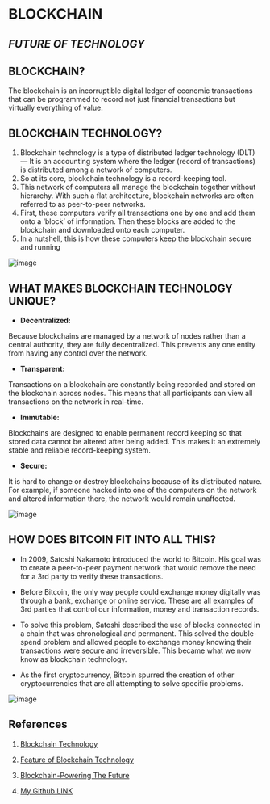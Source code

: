 # BLOCKCHAIN

## *FUTURE OF TECHNOLOGY*


## BLOCKCHAIN?

The blockchain is an incorruptible digital ledger of economic transactions that can be programmed to record not just financial transactions but virtually everything of value.

## BLOCKCHAIN TECHNOLOGY?

1. Blockchain technology is a type of distributed ledger technology (DLT) — It is an accounting system where the ledger (record of transactions) is distributed among a network of computers.
2. So at its core, blockchain technology is a record-keeping tool.
3. This network of computers all manage the blockchain together without hierarchy. With such a flat architecture, blockchain networks are often referred to as peer-to-peer networks.
4. First, these computers verify all transactions one by one and add them onto a ‘block’ of information. Then these blocks are added to the blockchain and downloaded onto each computer. 
5. In a nutshell, this is how these computers keep the blockchain secure and running


![image](https://101blockchains.com/wp-content/uploads/2018/07/How_Does_a_Blockchain_work-1078x516.jpg)


## WHAT MAKES BLOCKCHAIN TECHNOLOGY UNIQUE?

- **Decentralized:**

Because blockchains are managed by a network of nodes rather than a central authority, they are fully decentralized. This prevents any one entity from having any control over the network.

- **Transparent:**

Transactions on a blockchain are constantly being recorded and stored on the blockchain across nodes. This means that all participants can view all transactions on the network in real-time.

 - **Immutable:**

Blockchains are designed to enable permanent record keeping so that stored data cannot be altered after being added. This makes it an extremely stable and reliable record-keeping system.

- **Secure:**

It is hard to change or destroy blockchains because of its distributed nature. For example, if someone hacked into one of the computers on the network and altered information there, the network would remain unaffected.


![image](https://101blockchains.com/wp-content/uploads/2018/05/Key-Blockchain-Features.png)


## HOW DOES BITCOIN FIT INTO ALL THIS?

- In 2009, Satoshi Nakamoto introduced the world to Bitcoin. His goal was to create a peer-to-peer payment network that would remove the need for a 3rd party to verify these transactions.

- Before Bitcoin, the only way people could exchange money digitally was through a bank, exchange or online service. These are all examples of 3rd parties that control our information, money and transaction records.

- To solve this problem, Satoshi described the use of blocks connected in a chain that was chronological and permanent. This solved the double-spend problem and allowed people to exchange money knowing their transactions were secure and irreversible. This became what we now know as blockchain technology.

- As the first cryptocurrency, Bitcoin spurred the creation of other cryptocurrencies that are all attempting to solve specific problems.

![image](https://www.visualcapitalist.com/wp-content/uploads/2018/09/blockchain-share.png)


## References

1. [Blockchain Technology](https://101blockchains.com/wp-content/uploads/2018/05/Key-Blockchain-Features.png)

2. [Feature of Blockchain Technology](https://101blockchains.com/wp-content/uploads/2018/05/Key-Blockchain-Features.png)

3. [Blockchain-Powering The Future](https://101blockchains.com/wp-content/uploads/2018/05/Key-Blockchain-Features.png)

4. [My Github LINK](https://github.com/sushmachanati)








